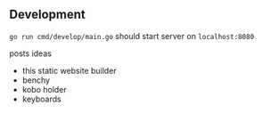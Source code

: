 ## Development

`go run cmd/develop/main.go` should start server on `localhost:8080`

posts ideas
- this static website builder
- benchy
- kobo holder
- keyboards
